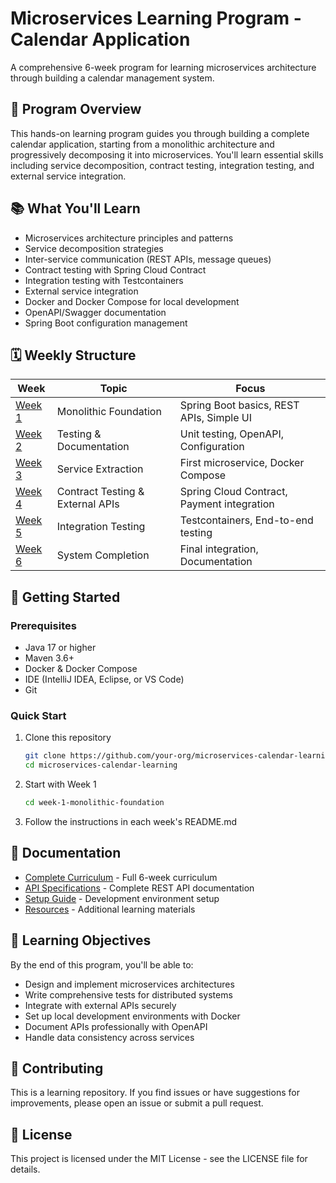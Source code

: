 # Microservices Learning Program - Calendar Application

A comprehensive 6-week program for learning microservices architecture through building a calendar management system.

## 🎯 Program Overview

This hands-on learning program guides you through building a complete calendar application, starting from a monolithic architecture and progressively decomposing it into microservices. You'll learn essential skills including service decomposition, contract testing, integration testing, and external service integration.

## 📚 What You'll Learn

- Microservices architecture principles and patterns
- Service decomposition strategies
- Inter-service communication (REST APIs, message queues)
- Contract testing with Spring Cloud Contract
- Integration testing with Testcontainers
- External service integration
- Docker and Docker Compose for local development
- OpenAPI/Swagger documentation
- Spring Boot configuration management

## 🗓️ Weekly Structure

| Week | Topic | Focus |
|------|-------|-------|
| [Week 1](./week-1-monolithic-foundation/) | Monolithic Foundation | Spring Boot basics, REST APIs, Simple UI |
| [Week 2](./week-2-testing-and-documentation/) | Testing & Documentation | Unit testing, OpenAPI, Configuration |
| [Week 3](./week-3-service-extraction/) | Service Extraction | First microservice, Docker Compose |
| [Week 4](./week-4-contract-testing-external-apis/) | Contract Testing & External APIs | Spring Cloud Contract, Payment integration |
| [Week 5](./week-5-integration-testing/) | Integration Testing | Testcontainers, End-to-end testing |
| [Week 6](./week-6-system-completion/) | System Completion | Final integration, Documentation |

## 🚀 Getting Started

### Prerequisites
- Java 17 or higher
- Maven 3.6+
- Docker & Docker Compose
- IDE (IntelliJ IDEA, Eclipse, or VS Code)
- Git

### Quick Start
1. Clone this repository
   ```bash
   git clone https://github.com/your-org/microservices-calendar-learning.git
   cd microservices-calendar-learning
   ```

2. Start with Week 1
   ```bash
   cd week-1-monolithic-foundation
   ```

3. Follow the instructions in each week's README.md

## 📖 Documentation

- [Complete Curriculum](./docs/curriculum.md) - Full 6-week curriculum
- [API Specifications](./docs/api-specifications.md) - Complete REST API documentation
- [Setup Guide](./docs/setup-guide.md) - Development environment setup
- [Resources](./docs/resources.md) - Additional learning materials

## 🎯 Learning Objectives

By the end of this program, you'll be able to:
- Design and implement microservices architectures
- Write comprehensive tests for distributed systems
- Integrate with external APIs securely
- Set up local development environments with Docker
- Document APIs professionally with OpenAPI
- Handle data consistency across services

## 🤝 Contributing

This is a learning repository. If you find issues or have suggestions for improvements, please open an issue or submit a pull request.

## 📄 License

This project is licensed under the MIT License - see the LICENSE file for details.
